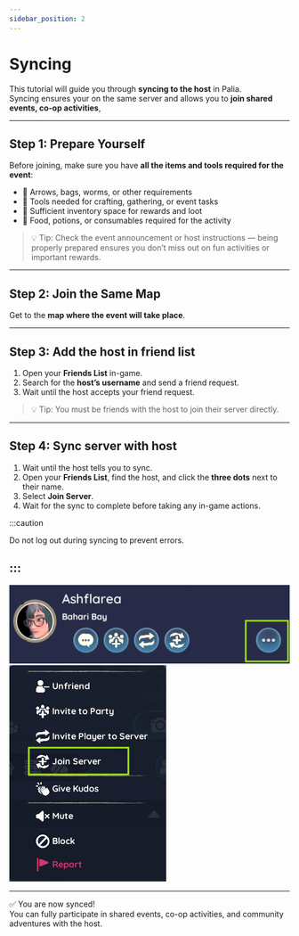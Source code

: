 ```yaml
---
sidebar_position: 2
---
```


# Syncing

This tutorial will guide you through **syncing to the host** in Palia.  
Syncing ensures your on the same server and allows you to **join shared events, co-op activities**,

---

## Step 1: Prepare Yourself

Before joining, make sure you have **all the items and tools required for the event**:  

- 🏹 Arrows, bags, worms, or other requirements
- 🧰 Tools needed for crafting, gathering, or event tasks  
- 🎒 Sufficient inventory space for rewards and loot  
- 🍎 Food, potions, or consumables required for the activity  

> 💡 Tip: Check the event announcement or host instructions — being properly prepared ensures you don’t miss out on fun activities or important rewards.

---

## Step 2: Join the Same Map
 
Get to the **map where the event will take place**.  

---

## Step 3: Add the host in friend list

1. Open your **Friends List** in-game.  
2. Search for the **host’s username** and send a friend request.  
3. Wait until the host accepts your friend request.  

> 💡 Tip: You must be friends with the host to join their server directly.

---

## Step 4: Sync server with host

1. Wait until the host tells you to sync.  
2. Open your **Friends List**, find the host, and click the **three dots** next to their name.  
3. Select **Join Server**.  
4. Wait for the sync to complete before taking any in-game actions.  

:::caution

Do not log out during syncing to prevent errors.

:::
---

![Host Menu](./img/host_menu.png)  
![Host Sync](./img/host_sync.png)  

---

✅ You are now synced!  
You can fully participate in shared events, co-op activities, and community adventures with the host.
